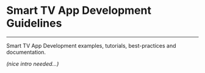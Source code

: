# Smart TV App Development Guidelines #

---

Smart TV App Development examples, tutorials, best-practices and documentation.

_(nice intro needed…)_
